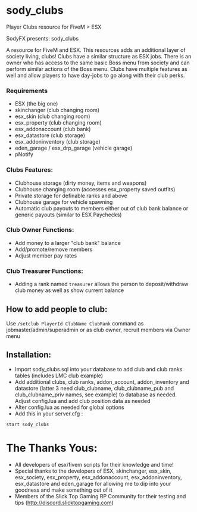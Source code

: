 # sody_clubs
Player Clubs resource for FiveM > ESX

SodyFX presents: sody_clubs

A resource for FiveM and ESX. This resources adds an additional layer of society living, clubs! Clubs have a similar structure as ESX jobs. There is an owner who has access to the same basic Boss menu from society and can perform similar actions of the Boss menu. Clubs have multiple features as well and allow players to have day-jobs to go along with their club perks.

### Requirements
* ESX (the big one)
* skinchanger (club changing room)
* esx_skin (club changing room)
* esx_property (club changing room)
* esx_addonaccount (club bank)
* esx_datastore (club storage)
* esx_addoninventory (club storage)
* eden_garage / esx_drp_garage (vehicle garage)
* pNotify

### Clubs Features:
- Clubhouse storage (dirty money, items and weapons)
- Clubhouse changing room (accesses esx_property saved outfits)
- Private storage for definable ranks and above
- Clubhouse garage for vehicle spawning
- Automatic club payouts to members either out of club bank balance or generic payouts (similar to ESX Paychecks)

### Club Owner Functions:
- Add money to a larger "club bank" balance
- Add/promote/remove members
- Adjust member pay rates
    
### Club Treasurer Functions:
- Adding a rank named `treasurer` allows the person to deposit/withdraw club money as well as show current balance

## How to add people to club:

Use `/setclub PlayerId ClubName ClubRank` command as jobmaster/admin/superadmin or as club owner, recruit members via Owner menu

## Installation:
 
- Import sody_clubs.sql into your database to add club and club ranks tables (includes LMC club example)
- Add additional clubs, club ranks, addon_account, addon_inventory and datastore (latter 3 need club_clubname, club_clubname_pub and club_clubname_priv names, see example) to database as needed. Adjust config.lua and add club position data as needed
- Alter config.lua as needed for global options
- Add this in your server.cfg :

```
start sody_clubs
```
    
# The Thanks Yous:
- All developers of esx/fivem scripts for their knowledge and time!
- Special thanks to the developers of ESX, skinchanger, esx_skin, esx_society, esx_property, esx_addonaccount, esx_addoninventory, esx_datastore and eden_garage for allowing me to dip into your goodness and make something out of it
- Members of the Slick Top Gaming RP Community for their testing and tips (http://discord.slicktopgaming.com)
